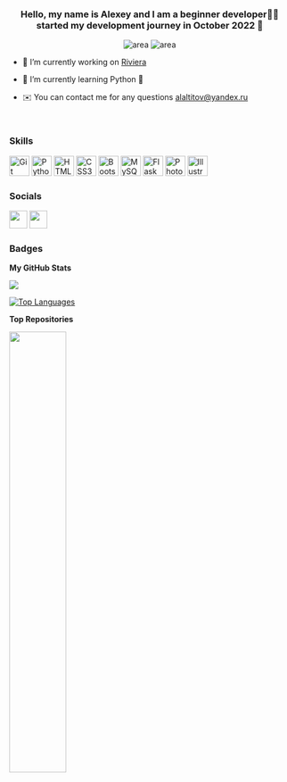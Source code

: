 ### <div align="center">Hello, my name is Alexey and I am a beginner developer👨‍💻<br>started my development journey in October 2022 🚀</div>
<p align="center">
  <img src="https://img.shields.io/badge/area-moscow-yellow" alt="area">
  <img src="https://img.shields.io/badge/age-40-green" alt="area">
</p>  


- 🔭 I’m currently working on [Riviera](http://riviera.alaltitov.ru)  
  

- 🌱 I’m currently learning Python 🐍  
  

- ✉️ You can contact me for any questions [alaltitov@yandex.ru](mailto:alaltitov@yandex.ru)  
  

<br/>  

### Skills

<p align="left">
<a href="https://git-scm.com/" target="_blank" rel="noreferrer"><img src="https://raw.githubusercontent.com/danielcranney/readme-generator/main/public/icons/skills/git-colored.svg" width="36" height="36" alt="Git" /></a>
<a href="https://www.python.org/" target="_blank" rel="noreferrer"><img src="https://raw.githubusercontent.com/danielcranney/readme-generator/main/public/icons/skills/python-colored.svg" width="36" height="36" alt="Python" /></a>
<a href="https://developer.mozilla.org/en-US/docs/Glossary/HTML5" target="_blank" rel="noreferrer"><img src="https://raw.githubusercontent.com/danielcranney/readme-generator/main/public/icons/skills/html5-colored.svg" width="36" height="36" alt="HTML5" /></a>
<a href="https://www.w3.org/TR/CSS/#css" target="_blank" rel="noreferrer"><img src="https://raw.githubusercontent.com/danielcranney/readme-generator/main/public/icons/skills/css3-colored.svg" width="36" height="36" alt="CSS3" /></a>
<a href="https://getbootstrap.com/" target="_blank" rel="noreferrer"><img src="https://raw.githubusercontent.com/danielcranney/readme-generator/main/public/icons/skills/bootstrap-colored.svg" width="36" height="36" alt="Bootstrap" /></a>
<a href="https://www.mysql.com/" target="_blank" rel="noreferrer"><img src="https://raw.githubusercontent.com/danielcranney/readme-generator/main/public/icons/skills/mysql-colored.svg" width="36" height="36" alt="MySQL" /></a>
<a href="https://flask.palletsprojects.com/en/2.0.x/" target="_blank" rel="noreferrer"><img src="https://raw.githubusercontent.com/danielcranney/readme-generator/main/public/icons/skills/flask-colored.svg" width="36" height="36" alt="Flask" /></a>
<a href="https://www.adobe.com/uk/products/photoshop.html" target="_blank" rel="noreferrer"><img src="https://raw.githubusercontent.com/danielcranney/readme-generator/main/public/icons/skills/photoshop-colored.svg" width="36" height="36" alt="Photoshop" /></a>
<a href="adobe.com/uk/products/illustrator.html" target="_blank" rel="noreferrer"><img src="https://raw.githubusercontent.com/danielcranney/readme-generator/main/public/icons/skills/illustrator-colored.svg" width="36" height="36" alt="Illustrator" /></a>
</p>

### Socials

<p align="left"> <a href="https://www.github.com/alaltitov" target="_blank" rel="noreferrer"><img src="https://raw.githubusercontent.com/danielcranney/readme-generator/main/public/icons/socials/github.svg" width="32" height="32" /></a> <a href="http://www.instagram.com/altitov" target="_blank" rel="noreferrer"><img src="https://raw.githubusercontent.com/danielcranney/readme-generator/main/public/icons/socials/instagram.svg" width="32" height="32" /></a></p>

### Badges

<b>My GitHub Stats</b>

<a href="http://www.github.com/alaltitov"><img src="https://github-readme-streak-stats.herokuapp.com/?user=alaltitov&stroke=ffffff&background=1c1917&ring=fbec5d&fire=fbec5d&currStreakNum=ffffff&currStreakLabel=0891b2&sideNums=ffffff&sideLabels=ffffff&dates=ffffff&hide_border=true" /></a>

<a href="https://github.com/alaltitov" align="left"><img src="https://github-readme-stats.vercel.app/api/top-langs/?username=alaltitov&langs_count=10&title_color=0891b2&text_color=fbec5d&icon_color=0891b2&bg_color=1c1917&hide_border=true&locale=en&custom_title=Top%20%Languages" alt="Top Languages" /></a>

<b>Top Repositories</b>

<div width="100%" align="center"><a href="https://github.com/alaltitov/riviera" align="left"><img align="left" width="45%" src="https://github-readme-stats.vercel.app/api/pin/?username=alaltitov&repo=riviera&title_color=fbec5d&text_color=ffffff&icon_color=fbec5d&bg_color=1c1917&hide_border=true&locale=en" /></a></div><br /><br /><br /><br /><br /><br /><br />
